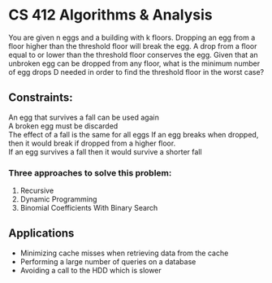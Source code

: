 # CS 412 Algorithms & Analysis

You are given n eggs and a building with k floors. Dropping an egg from a floor higher than the threshold floor will break the egg. A drop from a floor equal to or lower than the threshold floor conserves the egg. Given that an unbroken egg can be dropped from any floor, what is the minimum number of egg drops D needed in order to find the threshold floor in the worst case? 

## Constraints:
An egg that survives a fall can be used again <br>
A broken egg must be discarded <br>
The effect of a fall is the same for all eggs
If an egg breaks when dropped, then it would break if dropped from a higher floor. <br>
If an egg survives a fall then it would survive a shorter fall <br>

### Three approaches to solve this problem:
1. Recursive<br>
2. Dynamic Programming<br>
2. Binomial Coefficients With Binary Search<br>

## Applications
* Minimizing cache misses when retrieving data from the cache<br>
* Performing a large number of queries on a database<br>
* Avoiding a call to the HDD which is slower<br>
